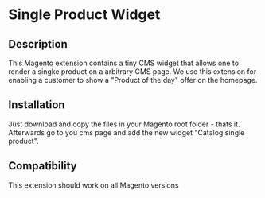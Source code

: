 # Single Product Widget

## Description
This Magento extension contains a tiny CMS widget that allows one to render a singke product on a arbitrary CMS page. 
We use this extension for enabling a customer to show a "Product of the day" offer on the homepage.

## Installation
Just download and copy the files in your Magento root folder - thats it.
Afterwards go to you cms page and add the new widget "Catalog single product".

## Compatibility
This extension should work on all Magento versions